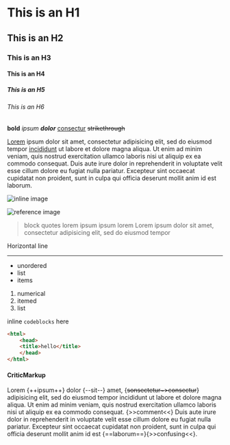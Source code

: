 # This is an H1
## This is an H2
### This is an H3
#### This is an H4
##### This is an H5
###### This is an H6

**bold** _ipsum_ ***dolor*** [consectur][1] ~~strikethrough~~


[Lorem](http://example.com) ipsum dolor sit amet, consectetur adipisicing elit,
sed do eiusmod tempor [incididunt][2] ut labore et dolore magna aliqua. Ut enim ad
minim veniam, quis nostrud exercitation ullamco laboris nisi ut aliquip ex ea
commodo consequat. Duis aute irure dolor in reprehenderit in voluptate velit
esse cillum dolore eu fugiat nulla pariatur. Excepteur sint occaecat cupidatat
non proident, sunt in culpa qui officia deserunt mollit anim id est laborum.

![inline image](http://placehold.it/100x100)

![reference image][3]

[1]: http://example.com/1
[2]: http://example.com/2
[3]: http://placehold.it/200x200

> block quotes lorem ipsum ipsum lorem
> Lorem ipsum dolor sit amet, consectetur adipisicing elit, sed do eiusmod tempor

Horizontal line

--------------------------------------------------------------------------------

<!-- comment  -->

- unordered
- list
- items


1. numerical
2. itemed
2. list


inline `codeblocks` here

```html
<html>
	<head>
	<title>hello</title>
	</head>
</html>
```

#### CriticMarkup

Lorem {++ipsum++} dolor {--sit--} amet, {~~sonsectetur~>consectur~~} adipisicing
elit, sed do eiusmod tempor incididunt ut labore et dolore magna aliqua. Ut
enim ad minim veniam, quis nostrud exercitation ullamco laboris nisi ut
aliquip ex ea commodo consequat. {>>comment<<} Duis aute irure dolor in
reprehenderit in voluptate velit esse cillum dolore eu fugiat nulla pariatur.
Excepteur sint occaecat cupidatat non proident, sunt in culpa qui officia
deserunt mollit anim id est {==laborum==}{>>confusing<<}.
